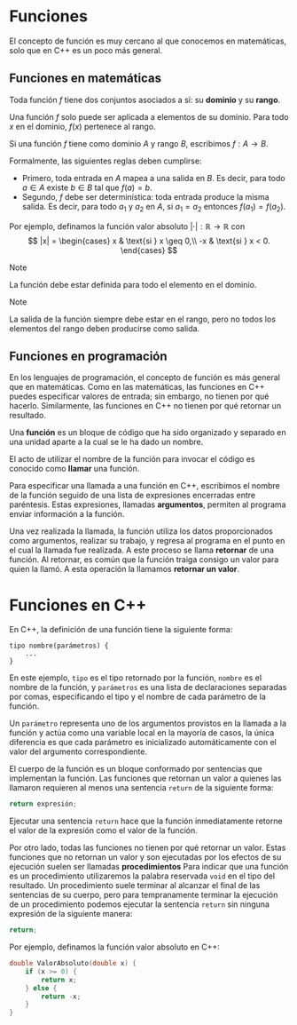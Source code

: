 # Funciones

El concepto de función es muy cercano al que conocemos en matemáticas,
solo que en C++ es un poco más general.

## Funciones en matemáticas

Toda función $f$ tiene dos conjuntos asociados a sí:
su **dominio** y su **rango**.

Una función $f$ solo puede ser aplicada
a elementos de su dominio.
Para todo $x$ en el dominio,
$f(x)$ pertenece al rango.

Si una función $f$ tiene como dominio $A$
y rango $B$, escribimos $f: A \to B$.

Formalmente, las siguientes reglas deben cumplirse:
- Primero, toda entrada en $A$ mapea a una salida en $B$.
Es decir, para todo $a \in A$ existe $b \in B$ tal que $f(a) = b$.
- Segundo, $f$ debe ser determinística: toda entrada produce la misma salida.
Es decir, para todo $a_1$ y $a_2$ en $A$, si $a_1 = a_2$ entonces $f(a_1) = f(a_2)$.

Por ejemplo, definamos la función valor absoluto $|\cdot|: \mathbb{R} \to \mathbb{R}$ con
$$
|x| = \begin{cases}
x & \text{si } x \geq 0,\\
-x & \text{si } x < 0.
\end{cases}
$$

> [!NOTE]
> La función debe estar definida
> para todo el elemento en el dominio.

> [!NOTE]
> La salida de la función
> siempre debe estar en el rango,
> pero no todos los elementos del rango
> deben producirse como salida.

## Funciones en programación

En los lenguajes de programación,
el concepto de función es más general que en matemáticas.
Como en las matemáticas, las funciones en C++ puedes especificar valores de entrada;
sin embargo, no tienen por qué hacerlo.
Similarmente, las funciones en C++ no tienen por qué retornar un resultado.

Una **función** es un bloque de código que ha sido organizado
y separado en una unidad aparte a la cual se le ha dado un nombre.

El acto de utilizar el nombre de la función para invocar el código
es conocido como **llamar** una función.

Para especificar una llamada a una función en C++,
escribimos el nombre de la función seguido
de una lista de expresiones encerradas entre paréntesis.
Estas expresiones, llamadas **argumentos**,
permiten al programa enviar información a la función.

Una vez realizada la llamada,
la función utiliza los datos proporcionados como argumentos,
realizar su trabajo,
y regresa al programa en el punto en el cual
la llamada fue realizada.
A este proceso se llama **retornar** de una función.
Al retornar, es común que la función traiga consigo un valor para quien la llamó.
A esta operación la llamamos **retornar un valor**.

# Funciones en C++

En C++, la definición de una función tiene la siguiente forma:

```
tipo nombre(parámetros) {
    ...
}
```

En este ejemplo, `tipo` es el tipo retornado por la función,
`nombre` es el nombre de la función, y
`parámetros` es una lista de declaraciones separadas por comas,
especificando el tipo y el nombre de cada parámetro de la función.

Un `parámetro` representa uno de los argumentos provistos en la llamada a la función
y actúa como una variable local en la mayoría de casos,
la única diferencia es que cada parámetro es inicializado automáticamente
con el valor del argumento correspondiente.

El cuerpo de la función es un bloque conformado por sentencias que implementan la función.
Las funciones que retornan un valor a quienes las llamaron requieren al menos una sentencia `return`
de la siguiente forma:

```cpp
return expresión;
```

Ejecutar una sentencia `return` hace que
la función inmediatamente retorne el valor de la expresión como el valor de la función.

Por otro lado, todas las funciones no tienen por qué retornar un valor.
Estas funciones que no retornan un valor y son ejecutadas por los efectos de su ejecución
suelen ser llamadas **procedimientos**
Para indicar que una función es un procedimiento
utilizaremos la palabra reservada `void` en el tipo del resultado.
Un procedimiento suele terminar al alcanzar el final de las sentencias de su cuerpo,
pero para tempranamente terminar la ejecución de un procedimiento podemos ejecutar
la sentencia `return` sin ninguna expresión de la siguiente manera:

```cpp
return;
```

Por ejemplo, definamos la función valor absoluto en C++:

```cpp
double ValorAbsoluto(double x) {
    if (x >= 0) {
        return x;
    } else {
        return -x;
    }
}
```
